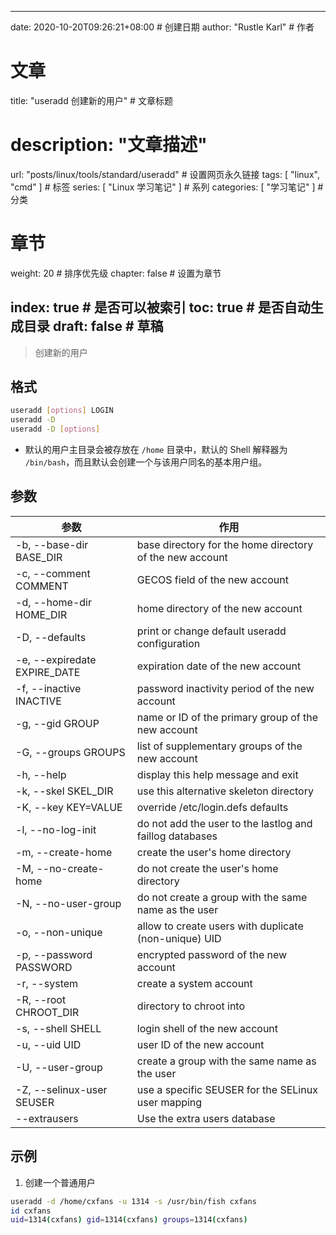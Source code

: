 ---
date: 2020-10-20T09:26:21+08:00  # 创建日期
author: "Rustle Karl"  # 作者

# 文章
title: "useradd 创建新的用户"  # 文章标题
# description: "文章描述"
url:  "posts/linux/tools/standard/useradd"  # 设置网页永久链接
tags: [ "linux", "cmd" ]  # 标签
series: [ "Linux 学习笔记" ]  # 系列
categories: [ "学习笔记" ]  # 分类

# 章节
weight: 20 # 排序优先级
chapter: false  # 设置为章节

index: true  # 是否可以被索引
toc: true  # 是否自动生成目录
draft: false  # 草稿
----

> 创建新的用户

## 格式

```bash
useradd [options] LOGIN
useradd -D
useradd -D [options]
```

- 默认的用户主目录会被存放在 `/home` 目录中，默认的 Shell 解释器为 `/bin/bash`，而且默认会创建一个与该用户同名的基本用户组。

## 参数

| 参数                         | 作用                                                     |
| ---------------------------- | -------------------------------------------------------- |
| -b, --base-dir BASE_DIR      | base directory for the home directory of the new account |
| -c, --comment COMMENT        | GECOS field of the new account                           |
| -d, --home-dir HOME_DIR      | home directory of the new account                        |
| -D, --defaults               | print or change default useradd configuration            |
| -e, --expiredate EXPIRE_DATE | expiration date of the new account                       |
| -f, --inactive INACTIVE      | password inactivity period of the new account            |
| -g, --gid GROUP              | name or ID of the primary group of the new account       |
| -G, --groups GROUPS          | list of supplementary groups of the new account          |
| -h, --help                   | display this help message and exit                       |
| -k, --skel SKEL_DIR          | use this alternative skeleton directory                  |
| -K, --key KEY=VALUE          | override /etc/login.defs defaults                        |
| -l, --no-log-init            | do not add the user to the lastlog and faillog databases |
| -m, --create-home            | create the user's home directory                         |
| -M, --no-create-home         | do not create the user's home directory                  |
| -N, --no-user-group          | do not create a group with the same name as the user     |
| -o, --non-unique             | allow to create users with duplicate (non-unique) UID    |
| -p, --password PASSWORD      | encrypted password of the new account                    |
| -r, --system                 | create a system account                                  |
| -R, --root CHROOT_DIR        | directory to chroot into                                 |
| -s, --shell SHELL            | login shell of the new account                           |
| -u, --uid UID                | user ID of the new account                               |
| -U, --user-group             | create a group with the same name as the user            |
| -Z, --selinux-user SEUSER    | use a specific SEUSER for the SELinux user mapping       |
| --extrausers                 | Use the extra users database                             |

## 示例

1. 创建一个普通用户

```bash
useradd -d /home/cxfans -u 1314 -s /usr/bin/fish cxfans
id cxfans
uid=1314(cxfans) gid=1314(cxfans) groups=1314(cxfans)
```
